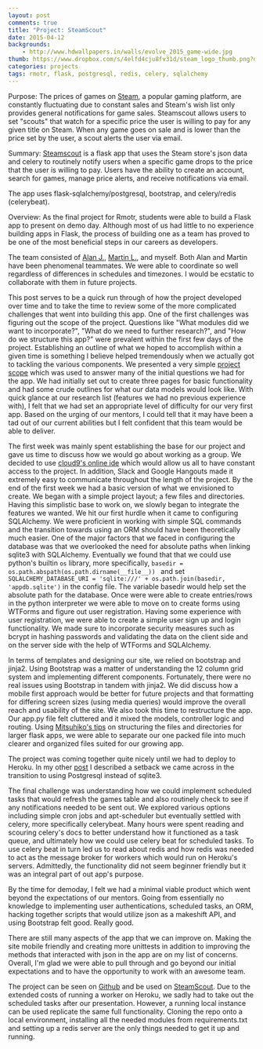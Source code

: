 ```yaml
---
layout: post
comments: true
title: "Project: SteamScout"
date: 2015-04-12
backgrounds:
    - http://www.hdwallpapers.in/walls/evolve_2015_game-wide.jpg
thumb: https://www.dropbox.com/s/4elfd4cju8fv31d/steam_logo_thumb.png?dl=1
categories: projects
tags: rmotr, flask, postgresql, redis, celery, sqlalchemy
---
```


Purpose: The prices of games on [Steam](http://store.steampowered.com/), a popular gaming platform, are
constantly fluctuating due to constant sales and Steam's wish list only provides general notifications
for game sales. Steamscout allows users to set "scouts" that watch for a specific price the user is willing
to pay for any given title on Steam. When any game goes on sale and is lower than the price set by the
user, a scout alerts the user via email.

Summary: [Steamscout](http://steamscout.herokuapp.com/) is a flask app that uses the Steam store's json data
and celery to routinely notify users when a specific game drops to the price that the user is willing to pay.
Users have the ability to create an account, search for games, manage price alerts, and receive notifications
via email.

The app uses flask-sqlalchemy/postgresql, bootstrap, and celery/redis (celerybeat).

Overview:
As the final project for Rmotr, students were able to build a Flask app to present on demo day. Although
most of us had little to no experience building apps in Flask, the process of building one as a team has proved
 to be one of the most beneficial steps in our careers as developers.

The team consisted of [Alan J.](https://github.com/AmaxJ), [Martin L.](https://github.com/Tremule), and myself.
Both Alan and Martin have been phenomenal teammates. We were able to coordinate so well regardless of differences
in schedules and timezones. I would be ecstatic to collaborate with them in future projects.

This post serves to be a quick run through of how the project developed over time and to take the time to
review some of the more complicated challenges that went into building this app. One of the first challenges
was figuring out the scope of the project. Questions like "What modules did we want to incorporate?",
"What do we need to further research?", and "How do we structure this app?" were prevalent within the first
few days of the project. Establishing an outline of what we hoped to accomplish within a given time is something
I believe helped tremendously when we actually got to tackling the various components. We presented a very
simple [project scope](https://docs.google.com/document/d/1qt_IZOc579Qe8HO5wrb--vzrk4acdOavfqp7vlH7crw/edit?usp=sharing)
which was used to answer many of the initial questions we had for the app. We had initially set out to create
three pages for basic functionality and had some crude outlines for what our data models would look like. With
quick glance at our research list (features we had no previous experience with), I felt that we had set an
appropriate level of difficulty for our very first app. Based on the urging of our mentors, I could tell that
it may have been a tad out of our current abilities but I felt confident that this team would be able to
deliver.

The first week was mainly spent establishing the base for our project and gave us time to discuss how we would go about
working as a group. We decided to use [cloud9's online ide](https://c9.io/) which would allow us all to have
constant access to the project. In addition, Slack and Google Hangouts made it extremely easy to communicate
throughout the length of the project. By the end of the first week we had a basic version of what we envisioned
to create. We began with a simple project layout; a few files and directories. Having this simplistic base to work
on, we slowly began to integrate the features we wanted. We hit our first hurdle when it came to configuring SQLAlchemy.
We were proficient in working with simple SQL commands and the transition towards using an ORM should have been
theoretically much easier. One of the major factors that we faced in configuring the database was that we
overlooked the need for absolute paths when linking sqlite3 with SQLAlchemy. Eventually we found that that we could use
python's builtin ```os``` library, more specifically, ```basedir = os.path.abspath(os.path.dirname(__file__))
``` and set ```SQLALCHEMY_DATABASE_URI = 'sqlite:///' + os.path.join(basedir, 'appdb.sqlite')``` in the
config file. The variable basedir would help set the absolute path for the database. Once were were able to
create entries/rows in the python interpreter we were able to move on to create forms using WTForms and figure out user
registration. Having some experience with user registration, we were able to create a simple user sign up
and login functionality. We made sure to incorporate security measures such as bcrypt in hashing passwords
and validating the data on the client side and on the server side with the help of WTForms and SQLAlchemy.

In terms of templates and designing our site, we relied on bootstrap and jinja2. Using Bootstrap was a matter
of understanding the 12 column grid system and implementing different components. Fortunately, there were no
real issues using Bootstrap in tandem with jinja2. We did discuss how a mobile first approach would be better
for future projects and that formatting for differing screen sizes (using media queries) would improve the
overall reach and usability of the site. We also took this time to restructure the app. Our app.py file felt
cluttered and it mixed the models, controller logic and routing. Using [Mitsuhiko's tips](https://github.com/mitsuhiko/flask/wiki/Large-app-how-to)
on structuring the files and directories for larger flask apps, we were able to separate our one packed file into
much clearer and organized files suited for our growing app.

The project was coming together quite nicely until we had to deploy to Heroku. In my other [post](http://charleschanlee.me/heroku-flask-setup/)
I described a setback we came across in the transition to using Postgresql instead of sqlite3.

The final challenge was understanding how we could implement scheduled tasks that would refresh the games
table and also routinely check to see if any notifications needed to be sent out. We explored various options
including simple cron jobs and apt-scheduler but eventually settled with celery, more specifically celerybeat.
Many hours were spent reading and scouring celery's docs to better understand how it functioned as a task queue,
and ultimately how we could use celery beat for scheduled tasks. To use celery beat in turn led us to read about
redis and how redis was needed to act as the message broker for workers which would run on Heroku's servers. Admittedly,
the functionality did not seem beginner friendly but it was an integral part of out app's purpose.

By the time for demoday, I felt we had a minimal viable product which went beyond the expectations of our mentors.
Going from essentially no knowledge to implementing user authentications, scheduled tasks, an ORM, hacking together
scripts that would utilize json as a makeshift API, and using Bootstrap felt good. Really good.

There are still many aspects of the app that we can improve on. Making the site mobile friendly and creating more
unittests in addition to improving the methods that interacted with json in the app are on my list of concerns. Overall, I'm glad we were
able to pull through and go beyond our initial expectations and to have the opportunity to work with an awesome
team.


The project can be seen on [Github](https://github.com/rmotr/002-pyp-demoday-g1) and be used on [SteamScout](http://steamscout.herokuapp.com/).
Due to the extended costs of running a worker on Heroku, we sadly had to take out the scheduled tasks after our
presentation. However, a running local instance can be used replicate the same full functionality. Cloning the repo
onto a local environment, installing all the needed modules from requirements.txt and setting up a redis server are
the only things needed to get it up and running.


